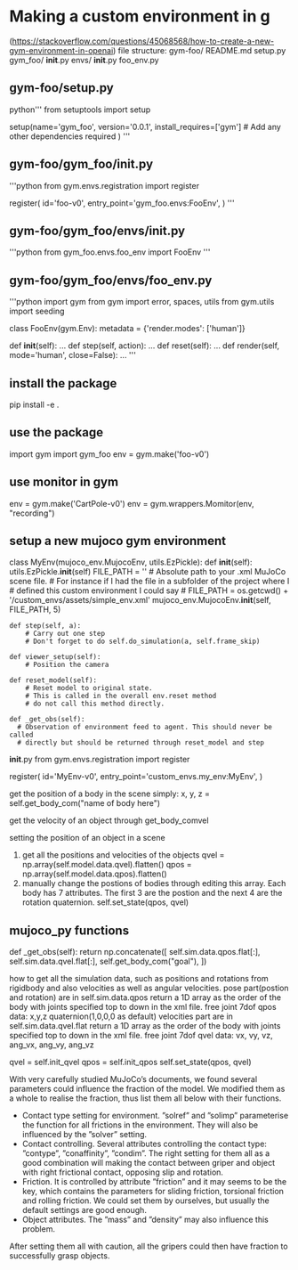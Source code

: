 # Making a custom environment in g
(https://stackoverflow.com/questions/45068568/how-to-create-a-new-gym-environment-in-openai)
file structure:
 gym-foo/
  README.md
  setup.py
  gym_foo/
    __init__.py
    envs/
      __init__.py
      foo_env.py

## gym-foo/setup.py
python'''
from setuptools import setup

setup(name='gym_foo',
      version='0.0.1',
      install_requires=['gym'] # Add any other dependencies required
)
'''
## gym-foo/gym_foo/__init__.py
'''python
from gym.envs.registration import register

register(
    id='foo-v0',
    entry_point='gym_foo.envs:FooEnv',
)
'''

## gym-foo/gym_foo/envs/__init__.py
'''python
from gym_foo.envs.foo_env import FooEnv
'''
## gym-foo/gym_foo/envs/foo_env.py
'''python
import gym
from gym import error, spaces, utils
from gym.utils import seeding

class FooEnv(gym.Env):
  metadata = {'render.modes': ['human']}

  def __init__(self):
    ...
  def step(self, action):
    ...
  def reset(self):
    ...
  def render(self, mode='human', close=False):
    ...
'''
## install the package
pip install -e .

## use the package
import gym
import gym_foo
env = gym.make('foo-v0')

## use monitor in gym
env = gym.make('CartPole-v0')
env = gym.wrappers.Momitor(env, "recording")

## setup a new mujoco gym environment

class MyEnv(mujoco_env.MujocoEnv, utils.EzPickle):
    def __init__(self):
        utils.EzPickle.__init__(self)
        FILE_PATH = '' # Absolute path to your .xml MuJoCo scene file.
        # For instance if I had the file in a subfolder of the project where I
        # defined this custom environment I could say 
        # FILE_PATH = os.getcwd() + '/custom_envs/assets/simple_env.xml'
        mujoco_env.MujocoEnv.__init__(self, FILE_PATH, 5)

    def step(self, a):
        # Carry out one step 
        # Don't forget to do self.do_simulation(a, self.frame_skip)

    def viewer_setup(self):
        # Position the camera

    def reset_model(self):
        # Reset model to original state. 
        # This is called in the overall env.reset method
        # do not call this method directly. 

    def _get_obs(self):
      # Observation of environment feed to agent. This should never be called
      # directly but should be returned through reset_model and step


__init__.py
from gym.envs.registration import register

register(
    id='MyEnv-v0',
    entry_point='custom_envs.my_env:MyEnv',
)

get the position of a body in the scene simply:
x, y, z = self.get_body_com("name of body here")

get the velocity of an object through get_body_comvel

setting the position of an object in a scene
1) get all the positions and velocities of the objects
qvel = np.array(self.model.data.qvel).flatten()
qpos = np.array(self.model.data.qpos).flatten()
2) manually change the postions of bodies through editing this array. Each body has 7 attributes. The first 3 are  the postion and the next 4 are the rotation quaternion.
self.set_state(qpos, qvel)

## mujoco_py functions
def _get_obs(self):
  return np.concatenate([
    self.sim.data.qpos.flat[:],
    self.sim.data.qvel.flat[:],
    self.get_body_com("goal"),
])

how to get all the simulation data, such as positions and rotations from rigidbody and also velocities as well as angular velocities.
pose part(postion and rotation) are in self.sim.data.qpos return a 1D array as the order of the body with joints specified top to down in the xml file.
free joint 7dof qpos data: x,y,z quaternion(1,0,0,0 as default)
velocities part are in self.sim.data.qvel.flat return a 1D array as the order of the body with joints specified top to down in the xml file.
free joint 7dof qvel data: vx, vy, vz, ang_vx, ang_vy, ang_vz

qvel = self.init_qvel
qpos = self.init_qpos
self.set_state(qpos, qvel)

With very carefully studied MuJoCo’s documents, we found several parameters could
influence the fraction of the model. We modified them as a whole to realise the fraction, thus list them all below with their functions.
- Contact type setting for environment. ”solref” and ”solimp” parameterise the
function for all frictions in the environment. They will also be influenced by
the ”solver” setting.
- Contact controlling. Several attributes controlling the contact type: ”contype”,
”conaffinity”, ”condim”. The right setting for them all as a good combination
will making the contact between griper and object with right frictional contact,
opposing slip and rotation.
- Friction. It is controlled by attribute ”friction” and it may seems to be the key,
which contains the parameters for sliding friction, torsional friction and rolling
friction. We could set them by ourselves, but usually the default settings are
good enough.
- Object attributes. The ”mass” and ”density” may also influence this problem.
  
After setting them all with caution, all the gripers could then have fraction to successfully grasp objects.

